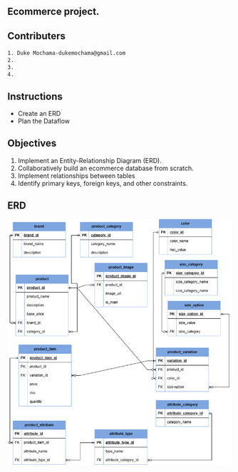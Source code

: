 ##  Ecommerce project.

## Contributers
    1. Duke Mochama-dukemochama@gmail.com
    2.
    3. 
    4.

## Instructions
  * Create an ERD
  * Plan the Dataflow

## Objectives
  1. Implement an Entity-Relationship Diagram (ERD).
  2. Collaboratively build an ecommerce database from scratch.
  3. Implement relationships between tables
  4. Identify primary keys, foreign keys, and other constraints.


## ERD

![ERD Diagram for E-commerce](E-COMMERCE.png)


